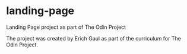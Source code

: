 # landing-page
Landing Page project as part of The Odin Project

The project was created by Erich Gaul as part of the curriculum for The Odin Project.